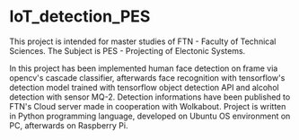 # IoT_detection_PES

This project is intended for master studies of FTN - Faculty of Technical Sciences. The Subject is PES - Projecting of Electonic Systems. 

In this project has been implemented human face detection on frame via opencv's cascade classifier, afterwards face recognition with tensorflow's detection model trained with tensorflow object detection API and alcohol detection with sensor MQ-2. Detection informations have been published to FTN's Cloud server made in cooperation with Wolkabout. Project is written in Python programming language, developed on Ubuntu OS environment on PC, afterwards on Raspberry Pi.
